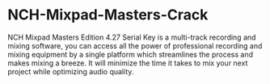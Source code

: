 # NCH-Mixpad-Masters-Crack
NCH Mixpad Masters Edition 4.27 Serial Key is a multi-track recording and mixing software, you can access all the power of professional recording and mixing equipment by a single platform which streamlines the process and makes mixing a breeze. It will minimize the time it takes to mix your next project while optimizing audio quality.
